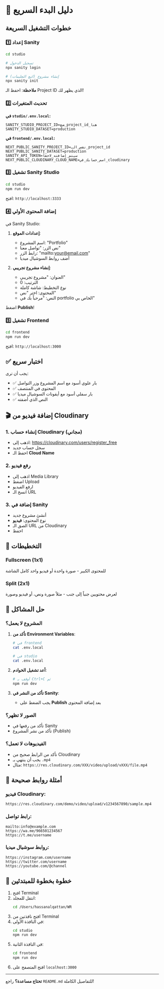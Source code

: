 # 🚀 دليل البدء السريع

## خطوات التشغيل السريعة

### 1️⃣ إعداد Sanity

```bash
cd studio

# تسجيل الدخول
npx sanity login

# إنشاء مشروع (اتبع التعليمات)
npx sanity init
```

**ملاحظة**: احفظ الـ Project ID الذي يظهر لك!

### 2️⃣ تحديث المتغيرات

**في `studio/.env.local`:**
```env
SANITY_STUDIO_PROJECT_ID=ضع_project_id_هنا
SANITY_STUDIO_DATASET=production
```

**في `frontend/.env.local`:**
```env
NEXT_PUBLIC_SANITY_PROJECT_ID=نفس_الـ_project_id
NEXT_PUBLIC_SANITY_DATASET=production
SANITY_API_TOKEN=سيتم_إضافته_لاحقاً
NEXT_PUBLIC_CLOUDINARY_CLOUD_NAME=اسم_حسابك_في_cloudinary
```

### 3️⃣ تشغيل Sanity Studio

```bash
cd studio
npm run dev
```

افتح: `http://localhost:3333`

### 4️⃣ إضافة المحتوى الأولي

في Sanity Studio:

1. **إعدادات الموقع**:
   - اسم المشروع: "Portfolio"
   - نص الزر: "تواصل معنا"
   - رابط الزر: "mailto:your@email.com"
   - أضف روابط السوشيال ميديا

2. **إنشاء مشروع تجريبي**:
   - العنوان: "مشروع تجريبي"
   - الترتيب: 0
   - نوع التخطيط: شاشة كاملة
   - المحتوى: اختر "نص"
   - النص: "مرحباً بك في portfolio الخاص بي"

اضغط **Publish**!

### 5️⃣ تشغيل Frontend

```bash
cd frontend
npm run dev
```

افتح: `http://localhost:3000`

## ✅ اختبار سريع

يجب أن ترى:
- ✅ بار علوي أسود مع اسم المشروع وزر التواصل
- ✅ المحتوى في المنتصف
- ✅ بار سفلي أسود مع أيقونات السوشيال ميديا
- ✅ النص الذي أضفته

## 🎬 إضافة فيديو من Cloudinary

### 1. إنشاء حساب Cloudinary (مجاني)
- اذهب إلى: https://cloudinary.com/users/register_free
- سجل حساب جديد
- احفظ الـ **Cloud Name**

### 2. رفع فيديو
- اذهب إلى Media Library
- اضغط Upload
- ارفع الفيديو
- انسخ الـ URL

### 3. إضافة في Sanity
- أنشئ مشروع جديد
- نوع المحتوى: **فيديو**
- الصق الـ URL من Cloudinary
- احفظ

## 🎨 التخطيطات

### Fullscreen (1x1)
للمحتوى الكبير - صورة واحدة أو فيديو واحد كامل الشاشة

### Split (2x1)
لعرض محتويين جنباً إلى جنب - مثلاً صورة ونص، أو فيديو وصورة

## 🔧 حل المشاكل

### المشروع لا يعمل؟

1. **تأكد من Environment Variables**:
   ```bash
   # في frontend
   cat .env.local

   # في studio
   cat .env.local
   ```

2. **أعد تشغيل الخوادم**:
   ```bash
   # أوقف بـ Ctrl+C ثم
   npm run dev
   ```

3. **تأكد من النشر في Sanity**:
   - يجب الضغط على **Publish** بعد إضافة المحتوى

### الصور لا تظهر؟

- تأكد من رفعها في Sanity
- تأكد من نشر المشروع (Publish)

### الفيديوهات لا تعمل؟

- تأكد من الرابط صحيح من Cloudinary
- يجب أن ينتهي بـ `.mp4`
- مثال: `https://res.cloudinary.com/XXX/video/upload/vXXX/file.mp4`

## 📝 أمثلة روابط صحيحة

### فيديو Cloudinary:
```
https://res.cloudinary.com/demo/video/upload/v1234567890/sample.mp4
```

### رابط تواصل:
```
mailto:info@example.com
https://wa.me/966501234567
https://t.me/username
```

### روابط سوشيال ميديا:
```
https://instagram.com/username
https://twitter.com/username
https://youtube.com/@channel
```

## 🎯 خطوة بخطوة للمبتدئين

1. افتح Terminal
2. انتقل للمجلد:
   ```bash
   cd /Users/hassanalqattan/WR
   ```
3. افتح نافذتين من Terminal
4. في النافذة الأولى:
   ```bash
   cd studio
   npm run dev
   ```
5. في النافذة الثانية:
   ```bash
   cd frontend
   npm run dev
   ```
6. افتح المتصفح على `localhost:3000`

---

**تحتاج مساعدة؟** راجع `README.md` للتفاصيل الكاملة!
